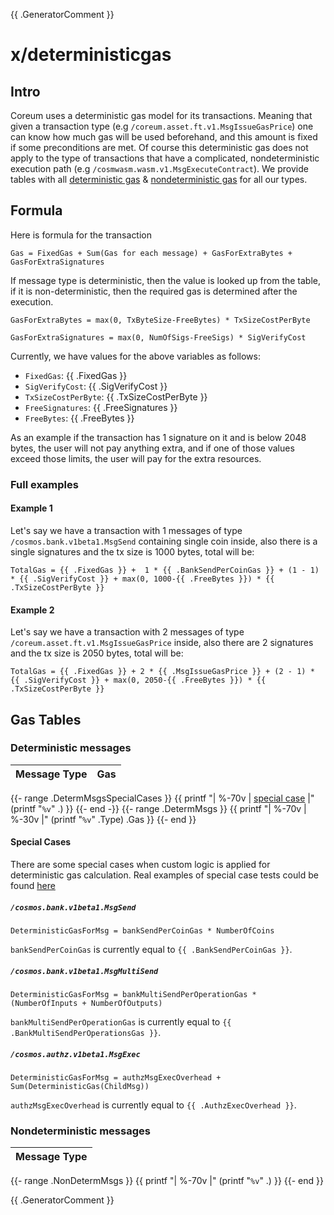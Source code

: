 {{ .GeneratorComment }}

# x/deterministicgas

## Intro

Coreum uses a deterministic gas model for its transactions. Meaning that given a transaction type (e.g
`/coreum.asset.ft.v1.MsgIssueGasPrice`) one can know how much gas will be used beforehand, and this amount is fixed if some
preconditions are met. Of course this deterministic gas does not apply to the type of transactions that have a
complicated, nondeterministic execution path (e.g `/cosmwasm.wasm.v1.MsgExecuteContract`). We provide tables with all
[deterministic gas](#deterministic-messages) & [nondeterministic gas](#nondeterministic-messages) for all our types.

## Formula

Here is formula for the transaction

`
Gas = FixedGas + Sum(Gas for each message) + GasForExtraBytes + GasForExtraSignatures
`

If message type is deterministic, then the value is looked up from the table, if it is non-deterministic, then the
required gas is determined after the execution.

`
GasForExtraBytes = max(0, TxByteSize-FreeBytes) * TxSizeCostPerByte
`

`
GasForExtraSignatures = max(0, NumOfSigs-FreeSigs) * SigVerifyCost
`

Currently, we have values for the above variables as follows:

- `FixedGas`: {{ .FixedGas }}
- `SigVerifyCost`: {{ .SigVerifyCost }}
- `TxSizeCostPerByte`: {{ .TxSizeCostPerByte }}
- `FreeSignatures`: {{ .FreeSignatures }}
- `FreeBytes`: {{ .FreeBytes }}

As an example if the transaction has 1 signature on it and is below
2048 bytes, the user will not pay anything extra, and if one of those values exceed those limits, the user will pay for
the extra resources.

### Full examples

#### Example 1
Let's say we have a transaction with 1 messages of type
`/cosmos.bank.v1beta1.MsgSend` containing single coin inside, also there is a single
signatures and the tx size is 1000 bytes, total will be:

`
TotalGas = {{ .FixedGas }} +  1 * {{ .BankSendPerCoinGas }} + (1 - 1) * {{ .SigVerifyCost }} + max(0, 1000-{{ .FreeBytes }}) * {{ .TxSizeCostPerByte }}
`

#### Example 2
Let's say we have a transaction with 2 messages of type
`/coreum.asset.ft.v1.MsgIssueGasPrice` inside, also there are 2
signatures and the tx size is 2050 bytes, total will be:

`
TotalGas = {{ .FixedGas }} + 2 * {{ .MsgIssueGasPrice }} + (2 - 1) * {{ .SigVerifyCost }} + max(0, 2050-{{ .FreeBytes }}) * {{ .TxSizeCostPerByte }}
`

## Gas Tables

### Deterministic messages

| Message Type | Gas |
|--------------|-----|
{{- range .DetermMsgsSpecialCases }}
{{ printf "| %-70v | [special case](#special-cases) |" (printf "`%v`" .) }}
{{- end -}}
{{- range .DetermMsgs }}
{{ printf "| %-70v | %-30v |" (printf "`%v`" .Type) .Gas }}
{{- end }}

#### Special Cases

There are some special cases when custom logic is applied for deterministic gas calculation.
Real examples of special case tests could be found [here](https://github.com/CoreumFoundation/coreum/blob/master/x/deterministicgas/config_test.go#L168)

##### `/cosmos.bank.v1beta1.MsgSend`

`DeterministicGasForMsg = bankSendPerCoinGas * NumberOfCoins`

`bankSendPerCoinGas` is currently equal to `{{ .BankSendPerCoinGas }}`.

##### `/cosmos.bank.v1beta1.MsgMultiSend`

`DeterministicGasForMsg = bankMultiSendPerOperationGas * (NumberOfInputs + NumberOfOutputs)`

`bankMultiSendPerOperationGas` is currently equal to `{{ .BankMultiSendPerOperationsGas }}`.

##### `/cosmos.authz.v1beta1.MsgExec`

`DeterministicGasForMsg = authzMsgExecOverhead + Sum(DeterministicGas(ChildMsg))`

`authzMsgExecOverhead` is currently equal to `{{ .AuthzExecOverhead }}`.

### Nondeterministic messages

| Message Type |
|--------------|
{{- range .NonDetermMsgs }}
{{ printf "| %-70v |" (printf "`%v`" .) }}
{{- end }}

{{ .GeneratorComment }}
